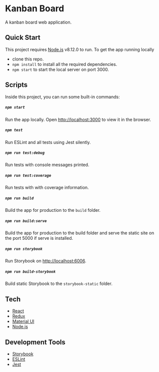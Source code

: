 # Kanban Board

A kanban board web application.

## Quick Start

This project requires [Node.js](https://nodejs.org/) v8.12.0 to run.
To get the app running locally

- clone this repo.
- `npm install` to install all the required dependencies.
- `npm start` to start the local server on port 3000.

## Scripts

Inside this project, you can run some built-in commands:

##### `npm start`

Run the app locally. Open [http://localhost:3000](http://localhost:3000) to view it in the browser.

##### `npm test`

Run ESLint and all tests using Jest silently.

##### `npm run test:debug`

Run tests with console messages printed.

##### `npm run test:coverage`

Run tests with with coverage information.

##### `npm run build`

Build the app for production to the `build` folder.

##### `npm run build:serve`

Build the app for production to the build folder and serve the static site on the port 5000 if serve is installed.

##### `npm run storybook`

Run Storybook on [http://localhost:6006](http://localhost:6006).

##### `npm run build-storybook`

Build static Storybook to the `storybook-static` folder.

## Tech

- [React](https://reactjs.org/)
- [Redux](https://redux.js.org/)
- [Material UI](https://material-ui.com/)
- [Node.js](https://nodejs.org/en/)

## Development Tools

- [Storybook](https://storybook.js.org/)
- [ESLint](https://eslint.org/)
- [Jest](https://jestjs.io/)
